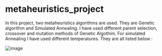 # metaheuristics_project

In this project, two metaheuristics algorithms are used. They are Genetic algorithm and Simulated Annealing. I have used different parent selection, crossover and mutation methods of Genetic Algothim. For simulated Annealing I have used different temperatures. They are all listed below :

![image](https://user-images.githubusercontent.com/60771070/124294668-c3f3e980-db79-11eb-86cc-14871add2c3a.png)
